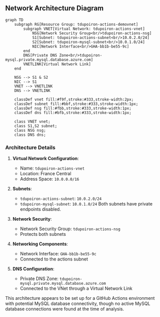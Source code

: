 ## Network Architecture Diagram

```mermaid
graph TD
    subgraph RG[Resource Group: tdupoiron-actions-demovnet]
        subgraph VNET[Virtual Network: tdupoiron-actions-vnet]
            NSG[Network Security Group<br/>tdupoiron-actions-nsg]
            S1[Subnet: tdupoiron-actions-subnet<br/>10.0.2.0/24]
            S2[Subnet: tdupoiron-mysql-subnet<br/>10.0.1.0/24]
            NIC[Network Interface<br/>GHA-bb1b-be55-9c]
        end
        DNS[Private DNS Zone<br/>tdupoiron-mysql.private.mysql.database.azure.com]
        VNETLINK[Virtual Network Link]
    end

    NSG --> S1 & S2
    NIC --> S1
    VNET --> VNETLINK
    DNS --> VNETLINK

    classDef vnet fill:#f9f,stroke:#333,stroke-width:2px;
    classDef subnet fill:#bbf,stroke:#333,stroke-width:1px;
    classDef nsg fill:#fbb,stroke:#333,stroke-width:1px;
    classDef dns fill:#bfb,stroke:#333,stroke-width:1px;
    
    class VNET vnet;
    class S1,S2 subnet;
    class NSG nsg;
    class DNS dns;
```

### Architecture Details

1. **Virtual Network Configuration**:
   - Name: `tdupoiron-actions-vnet`
   - Location: France Central
   - Address Space: `10.0.0.0/16`

2. **Subnets**:
   - `tdupoiron-actions-subnet`: `10.0.2.0/24`
   - `tdupoiron-mysql-subnet`: `10.0.1.0/24`
   Both subnets have private endpoints disabled.

3. **Network Security**:
   - Network Security Group: `tdupoiron-actions-nsg`
   - Protects both subnets

4. **Networking Components**:
   - Network Interface: `GHA-bb1b-be55-9c`
   - Connected to the actions subnet

5. **DNS Configuration**:
   - Private DNS Zone: `tdupoiron-mysql.private.mysql.database.azure.com`
   - Connected to the VNet through a Virtual Network Link

This architecture appears to be set up for a GitHub Actions environment with potential MySQL database connectivity, though no active MySQL database connections were found at the time of analysis.
